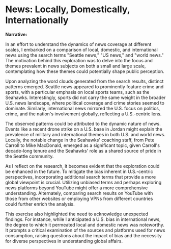 # News: Locally, Domestically, Internationally

**Narrative:**

In an effort to understand the dynamics of news coverage at different scales, I embarked on a comparison of local, domestic, and international news using the search terms "Seattle news," "US news," and "world news." The motivation behind this exploration was to delve into the focus and themes prevalent in news subjects on both a small and large scale, contemplating how these themes could potentially shape public perception.

Upon analyzing the word clouds generated from the search results, distinct patterns emerged. Seattle news appeared to prominently feature crime and sports, with a particular emphasis on local sports teams, such as the Seahawks. Interestingly, sports did not carry the same weight in the broader U.S. news landscape, where political coverage and crime stories seemed to dominate. Similarly, international news mirrored the U.S. focus on politics, crime, and the nation's involvement globally, reflecting a U.S.-centric lens.

The observed patterns could be attributed to the dynamic nature of news. Events like a recent drone strike on a U.S. base in Jordan might explain the prevalence of military and international themes in both U.S. and world news. Locally, the notable change in the Seahawks' coaching staff, from Pete Carroll to Mike MacDonald, emerged as a significant topic, given Carroll's decade-long tenure and the Seahawks' role as a shared source of pride in the Seattle community.

As I reflect on the research, it becomes evident that the exploration could be enhanced in the future. To mitigate the bias inherent in U.S.-centric perspectives, incorporating additional search terms that provide a more global viewpoint is crucial. Utilizing unbiased terms and perhaps exploring news platforms beyond YouTube might offer a more comprehensive understanding. Alternately, comparing search results on YouTube with those from other websites or employing VPNs from different countries could further enrich the analysis.

This exercise also highlighted the need to acknowledge unexpected findings. For instance, while I anticipated a U.S. bias in international news, the degree to which it permeated local and domestic news was noteworthy. It prompts a critical examination of the sources and platforms used for news consumption, raising questions about the impact of bias and the necessity for diverse perspectives in understanding global affairs.
